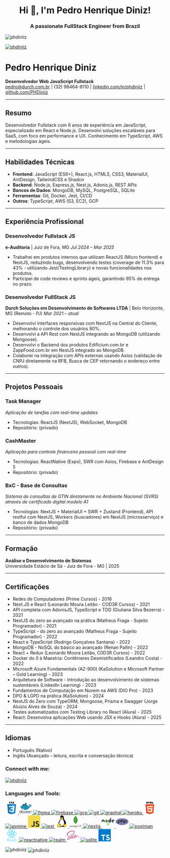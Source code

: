 <h1 align="center">Hi 👋, I'm Pedro Henrique Diniz!</h1>
<h3 align="center">A passionate FullStack Engineer from Brazil</h3>

<p align="left"> <img src="https://komarev.com/ghpvc/?username=phdiniiz&label=Profile%20views&color=0e75b6&style=flat" alt="phdiniiz" /> </p>

<p align="left"> <a href="https://github.com/ryo-ma/github-profile-trophy"><img src="https://github-profile-trophy.vercel.app/?username=phdiniiz" alt="phdiniiz" /></a> </p>

# Pedro Henrique Diniz
**Desenvolvedor Web JavaScript Fullstack**  
pedro@durch.com.br | (32) 98464-8110 | [linkedin.com/in/phdiniiz](https://www.linkedin.com/in/phdiniiz) | [github.com/PHDiniiz]([https://github.com/joaosilva](https://github.com/PHDiniiz))  

---

## Resumo  
Desenvolvedor Fullstack com 6 anos de experiência em JavaScript, especializado em React e Node.js. Desenvolvi soluções escaláveis para SaaS, com foco em performance e UX. Conhecimento em TypeScript, AWS e metodologias ágeis.  

---

## Habilidades Técnicas  
- **Frontend**: JavaScript (ES6+), React.js, HTML5, CSS3, MaterialUI, AntDesign, TailwindCSS e Shadcn
- **Backend**: Node.js, Express.js, Nest.js, Adonis.js, REST APIs  
- **Bancos de Dados**: MongoDB, MySQL, PostgreSQL, SQLite
- **Ferramentas**: Git, Docker, Jest, CI/CD  
- **Outros**: TypeScript, AWS (S3, EC2), GCP 

---

## Experiência Profissional  

### Desenvolvedor Fullstack JS  
**e-Auditoria** | Juiz de Fora, MG
*Jul 2024 – Mar 2025*  
- Trabalhei em produtos internos que utilizam ReactJS (Micro frontend) e NextJS, reduzindo bugs, desenvolvendo testes (coverage de 11.3% para 43% - utilizando Jest/TestingLibrary) e novas funcionalidades nos produtos.  
- Participei de code reviews e sprints ágeis, garantindo 95% de entrega no prazo.

### Desenvolvedor FullStack JS
**Durch Soluções em Desenvolvimento de Softwares LTDA** | Belo Horizonte, MG (Remoto - PJ)
*Mar 2021 – atual*  
- Desenvolvi interfaces responsivas com NextJS na Central do Cliente, melhorando o controle dos usuários 90%.
- Desenvolvi a API Rest com NestJS integrando ao MongoDB (utilizando Mongoose).
- Desenvolvi o Backend dos produtos Edificium.com.br e ZappFood.com.br em NestJS integrado ao MongoDB.
- Colaborei na integração com APIs externas usando Axios (validação de CNPJ diretamente na RFB, Busca de CEP retornando o endereço entre outros).  

---

## Projetos Pessoais  

### Task Manager  
*Aplicação de tarefas com real-time updates*  
- Tecnologias: ReactJS (NextJS), WebSocket, MongoDB  
- Repositório: (privado)
  
### CashMaster  
*Aplicação para controle financeiro pessoal com real-time*  
- Tecnologias: ReactNative (Expo), SWR com Axios, Firebase e AntDesign 5
- Repositório: (privado)
  
### BxC - Base de Consultas
*Sistema de consultas de GTIN diretamente no Ambiente Nacional (SVRS) através de certificado digital modelo A1*  
- Tecnologias: NextJS + MaterialUI + SWR + Zustand (Frontend), API restful com NestJS, Workers (buscadores) em NestJS (microsserviço) e banco de dados MongoDB
- Repositório: (privado)

---

## Formação  
**Análise e Desenvolvimento de Sistemas**  
Universidade Estácio de Sá - Juiz de Fora - MG | 2025

---

## Certificações  
- Redes de Computadores (Prime Cursos) - 2016
- Next.JS e React (Leonardo Moura Leitão - COD3R Cursos) - 2021
- API completa com AdonisJS, TypeScript e TDD (Giuliana Silva Bezerra) - 2021
- NextJS do zero ao avançado na prática (Matheus Fraga - Sujeito Programador) - 2021
- TypeScript - do zero ao avançado (Matheus Fraga - Sujeito Programador) - 2022
- React e TypeScript (Rodrigo Gonçalves Santana) - 2022
- MongoDB - NoSQL do básico ao avançado (Renan Pallin) - 2022
- React + Redux (Leonardo Moura Leitão, C0D3R Cursos) - 2022
- Docker do 0 à Maestria: Contêineres Desmistificados (Leandro Costa) - 2022
- Microsoft Azure Fundamentals (AZ-900) (KaSolution e Microsoft Partner – Gold Learning) - 2023
- Arquitetura de Software - Introdução ao desenvolvimento de  sistemas sustentáveis (LinkedIn Learning) - 2023
- Fundamentos de Computação em Nuvem na AWS (DIO Pro) - 2023
- DPO & LGPD na prática (KaSolution) - 2024
- NestJS do Zero com TypeORM, Mongoose, Prisma e Swagger  (Jorge Aluizio Alves de Souza) - 2024
- Testes automatizados com Testing Library no React (Alura) - 2025
- React: Desenvolva aplicações Web usando JSX e Hooks (Alura) - 2025

---

## Idiomas  
- Português (Nativo)  
- Inglês (Avançado – leitura, escrita e conversação técnica)  

<h3 align="left">Connect with me:</h3>
<p align="left">
<a href="https://linkedin.com/in/phdiniiz" target="blank"><img align="center" src="https://raw.githubusercontent.com/rahuldkjain/github-profile-readme-generator/master/src/images/icons/Social/linked-in-alt.svg" alt="phdiniiz" height="30" width="40" /></a>
</p>

<h3 align="left">Languages and Tools:</h3>
<p align="left"> <a href="https://www.w3schools.com/css/" target="_blank" rel="noreferrer"> <img src="https://raw.githubusercontent.com/devicons/devicon/master/icons/css3/css3-original-wordmark.svg" alt="css3" width="40" height="40"/> </a> <a href="https://www.docker.com/" target="_blank" rel="noreferrer"> <img src="https://raw.githubusercontent.com/devicons/devicon/master/icons/docker/docker-original-wordmark.svg" alt="docker" width="40" height="40"/> </a> <a href="https://www.figma.com/" target="_blank" rel="noreferrer"> <img src="https://www.vectorlogo.zone/logos/figma/figma-icon.svg" alt="figma" width="40" height="40"/> </a> <a href="https://firebase.google.com/" target="_blank" rel="noreferrer"> <img src="https://www.vectorlogo.zone/logos/firebase/firebase-icon.svg" alt="firebase" width="40" height="40"/> </a> <a href="https://cloud.google.com" target="_blank" rel="noreferrer"> <img src="https://www.vectorlogo.zone/logos/google_cloud/google_cloud-icon.svg" alt="gcp" width="40" height="40"/> </a> <a href="https://git-scm.com/" target="_blank" rel="noreferrer"> <img src="https://www.vectorlogo.zone/logos/git-scm/git-scm-icon.svg" alt="git" width="40" height="40"/> </a> <a href="https://graphql.org" target="_blank" rel="noreferrer"> <img src="https://www.vectorlogo.zone/logos/graphql/graphql-icon.svg" alt="graphql" width="40" height="40"/> </a> <a href="https://heroku.com" target="_blank" rel="noreferrer"> <img src="https://www.vectorlogo.zone/logos/heroku/heroku-icon.svg" alt="heroku" width="40" height="40"/> </a> <a href="https://www.w3.org/html/" target="_blank" rel="noreferrer"> <img src="https://raw.githubusercontent.com/devicons/devicon/master/icons/html5/html5-original-wordmark.svg" alt="html5" width="40" height="40"/> </a> <a href="https://jasmine.github.io/" target="_blank" rel="noreferrer"> <img src="https://www.vectorlogo.zone/logos/jasmine/jasmine-icon.svg" alt="jasmine" width="40" height="40"/> </a> <a href="https://developer.mozilla.org/en-US/docs/Web/JavaScript" target="_blank" rel="noreferrer"> <img src="https://raw.githubusercontent.com/devicons/devicon/master/icons/javascript/javascript-original.svg" alt="javascript" width="40" height="40"/> </a> <a href="https://jestjs.io" target="_blank" rel="noreferrer"> <img src="https://www.vectorlogo.zone/logos/jestjsio/jestjsio-icon.svg" alt="jest" width="40" height="40"/> </a> <a href="https://www.linux.org/" target="_blank" rel="noreferrer"> <img src="https://raw.githubusercontent.com/devicons/devicon/master/icons/linux/linux-original.svg" alt="linux" width="40" height="40"/> </a> <a href="https://www.mongodb.com/" target="_blank" rel="noreferrer"> <img src="https://raw.githubusercontent.com/devicons/devicon/master/icons/mongodb/mongodb-original-wordmark.svg" alt="mongodb" width="40" height="40"/> </a> <a href="https://nextjs.org/" target="_blank" rel="noreferrer"> <img src="https://cdn.worldvectorlogo.com/logos/nextjs-2.svg" alt="nextjs" width="40" height="40"/> </a> <a href="https://nodejs.org" target="_blank" rel="noreferrer"> <img src="https://raw.githubusercontent.com/devicons/devicon/master/icons/nodejs/nodejs-original-wordmark.svg" alt="nodejs" width="40" height="40"/> </a> <a href="https://www.php.net" target="_blank" rel="noreferrer"> <img src="https://raw.githubusercontent.com/devicons/devicon/master/icons/php/php-original.svg" alt="php" width="40" height="40"/> </a> <a href="https://postman.com" target="_blank" rel="noreferrer"> <img src="https://www.vectorlogo.zone/logos/getpostman/getpostman-icon.svg" alt="postman" width="40" height="40"/> </a> <a href="https://reactjs.org/" target="_blank" rel="noreferrer"> <img src="https://raw.githubusercontent.com/devicons/devicon/master/icons/react/react-original-wordmark.svg" alt="react" width="40" height="40"/> </a> <a href="https://reactnative.dev/" target="_blank" rel="noreferrer"> <img src="https://reactnative.dev/img/header_logo.svg" alt="reactnative" width="40" height="40"/> </a> <a href="https://realm.io/" target="_blank" rel="noreferrer"> <img src="https://raw.githubusercontent.com/bestofjs/bestofjs-webui/8665e8c267a0215f3159df28b33c365198101df5/public/logos/realm.svg" alt="realm" width="40" height="40"/> </a> <a href="https://sass-lang.com" target="_blank" rel="noreferrer"> <img src="https://raw.githubusercontent.com/devicons/devicon/master/icons/sass/sass-original.svg" alt="sass" width="40" height="40"/> </a> <a href="https://www.sqlite.org/" target="_blank" rel="noreferrer"> <img src="https://www.vectorlogo.zone/logos/sqlite/sqlite-icon.svg" alt="sqlite" width="40" height="40"/> </a> <a href="https://www.typescriptlang.org/" target="_blank" rel="noreferrer"> <img src="https://raw.githubusercontent.com/devicons/devicon/master/icons/typescript/typescript-original.svg" alt="typescript" width="40" height="40"/> </a> </p>

<p><img align="left" src="https://github-readme-stats.vercel.app/api/top-langs?username=phdiniiz&show_icons=true&locale=en&layout=compact" alt="phdiniiz" /></p>

<p>&nbsp;<img align="center" src="https://github-readme-stats.vercel.app/api?username=phdiniiz&show_icons=true&locale=en" alt="phdiniiz" /></p>
